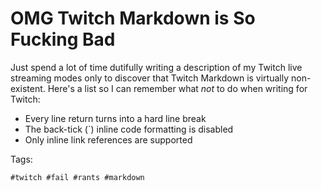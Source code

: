 # OMG Twitch Markdown is So Fucking Bad

Just spend a lot of time dutifully writing a description of my Twitch
live streaming modes only to discover that Twitch Markdown is virtually
non-existent. Here's a list so I can remember what *not* to do when
writing for Twitch:

* Every line return turns into a hard line break
* The back-tick (\`) inline code formatting is disabled
* Only inline link references are supported

Tags:

    #twitch #fail #rants #markdown
